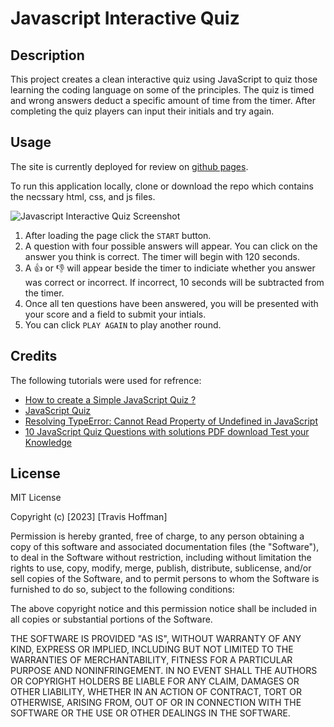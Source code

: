 # Javascript Interactive Quiz 

## Description

This project creates a clean interactive quiz using JavaScript to quiz those learning the coding language on some of the principles. The quiz is timed and wrong answers deduct a specific amount of time from the timer. After completing the quiz players can input their initials and try again. 

## Usage

The site is currently deployed for review on [github pages](https://vulpesviator.github.io/04-code-quiz/index.html). 

To run this application locally, clone or download the repo which contains the necssary html, css, and js files. 

![Javascript Interactive Quiz Screenshot](https://user-images.githubusercontent.com/123843930/234964270-eba8ffe6-d341-4655-8d41-9b75a286e3d3.gif)

1. After loading the page click the `START` button. 
2. A question with four possible answers will appear. You can click on the answer you think is correct. The timer will begin with 120 seconds. 
3. A 👍 or 👎 will appear beside the timer to indiciate whether you answer was correct or incorrect. If incorrect, 10 seconds will be subtracted from the timer. 
4. Once all ten questions have been answered, you will be presented with your score and a field to submit your intials. 
5. You can click `PLAY AGAIN` to play another round. 


## Credits

The following tutorials were used for refrence:
- [How to create a Simple JavaScript Quiz ?](https://www.geeksforgeeks.org/how-to-create-a-simple-javascript-quiz/#)
- [JavaScript Quiz](https://www.w3schools.com/js/js_quiz.asp)
- [Resolving TypeError: Cannot Read Property of Undefined in JavaScript](https://rollbar.com/blog/javascript-typeerror-cannot-read-property-of-undefined/)
- [10 JavaScript Quiz Questions with solutions PDF download Test your Knowledge](https://basescripts.com/110-javascript-quiz-questions-with-solutions-pdf-download-test-your-knowledge)


## License

MIT License

Copyright (c) [2023] [Travis Hoffman]

Permission is hereby granted, free of charge, to any person obtaining a copy
of this software and associated documentation files (the "Software"), to deal
in the Software without restriction, including without limitation the rights
to use, copy, modify, merge, publish, distribute, sublicense, and/or sell
copies of the Software, and to permit persons to whom the Software is
furnished to do so, subject to the following conditions:

The above copyright notice and this permission notice shall be included in all
copies or substantial portions of the Software.

THE SOFTWARE IS PROVIDED "AS IS", WITHOUT WARRANTY OF ANY KIND, EXPRESS OR
IMPLIED, INCLUDING BUT NOT LIMITED TO THE WARRANTIES OF MERCHANTABILITY,
FITNESS FOR A PARTICULAR PURPOSE AND NONINFRINGEMENT. IN NO EVENT SHALL THE
AUTHORS OR COPYRIGHT HOLDERS BE LIABLE FOR ANY CLAIM, DAMAGES OR OTHER
LIABILITY, WHETHER IN AN ACTION OF CONTRACT, TORT OR OTHERWISE, ARISING FROM,
OUT OF OR IN CONNECTION WITH THE SOFTWARE OR THE USE OR OTHER DEALINGS IN THE
SOFTWARE.
